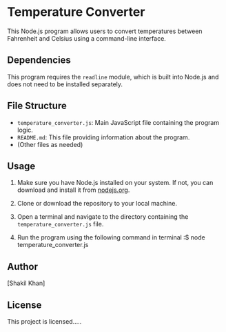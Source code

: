 # Temperature Converter

This Node.js program allows users to convert temperatures between Fahrenheit and Celsius using a command-line interface.

## Dependencies

This program requires the `readline` module, which is built into Node.js and does not need to be installed separately.

## File Structure

- `temperature_converter.js`: Main JavaScript file containing the program logic.
- `README.md`: This file providing information about the program.
- (Other files as needed)

## Usage

1. Make sure you have Node.js installed on your system. If not, you can download and install it from [nodejs.org](https://nodejs.org/).

2. Clone or download the repository to your local machine.

3. Open a terminal and navigate to the directory containing the `temperature_converter.js` file.

4. Run the program using the following command in terminal :$ node temperature_converter.js
   
## Author

[Shakil Khan]

## License

This project is licensed.....


